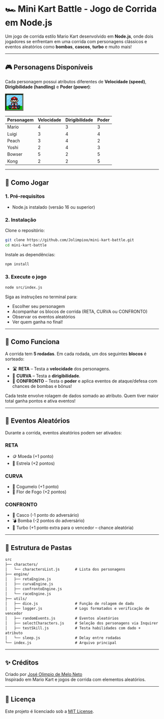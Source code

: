 
# 🏎️ Mini Kart Battle - Jogo de Corrida em Node.js

Um jogo de corrida estilo Mario Kart desenvolvido em **Node.js**, onde dois jogadores se enfrentam em uma corrida com personagens clássicos e eventos aleatórios como **bombas**, **cascos**, **turbo** e muito mais!

---

## 🎮 Personagens Disponíveis

Cada personagem possui atributos diferentes de **Velocidade (speed)**, **Dirigibilidade (handling)** e **Poder (power)**:

<img src="./docs/header.gif" alt="Mario Kart" width="60" heigth="60">

| Personagem | Velocidade | Dirigibilidade | Poder |
|------------|------------|----------------|--------|
| Mario      | 4          | 3              | 3      |
| Luigi      | 3          | 4              | 4      |
| Peach      | 3          | 4              | 2      |
| Yoshi      | 2          | 4              | 3      |
| Bowser     | 5          | 2              | 5      |
| Kong       | 2          | 2              | 5      |

---

## 🚀 Como Jogar

### 1. Pré-requisitos

- Node.js instalado (versão 16 ou superior)

### 2. Instalação

Clone o repositório:

```bash
git clone https://github.com/Jolimpioo/mini-kart-battle.git
cd mini-kart-battle
```

Instale as dependências:

```bash
npm install
```

### 3. Execute o jogo

```bash
node src/index.js
```

Siga as instruções no terminal para:

- Escolher seu personagem
- Acompanhar os blocos de corrida (RETA, CURVA ou CONFRONTO)
- Observar os eventos aleatórios
- Ver quem ganha no final!

---

## 🧠 Como Funciona

A corrida tem **5 rodadas**. Em cada rodada, um dos seguintes **blocos** é sorteado:

- 🛣️ **RETA** – Testa a **velocidade** dos personagens.
- 🔄 **CURVA** – Testa a **dirigibilidade**.
- 🥊 **CONFRONTO** – Testa o **poder** e aplica eventos de ataque/defesa com chances de bombas e bônus!

Cada teste envolve rolagem de dados somado ao atributo. Quem tiver maior total ganha pontos e ativa eventos!

---

## 🎲 Eventos Aleatórios

Durante a corrida, eventos aleatórios podem ser ativados:

### RETA

- 🪙 Moeda (+1 ponto)
- 🌟 Estrela (+2 pontos)

### CURVA

- 🍄 Cogumelo (+1 ponto)
- 🌻 Flor de Fogo (+2 pontos)

### CONFRONTO

- 🐢 Casco (-1 ponto do adversário)
- 💣 Bomba (-2 pontos do adversário)
- 🚀 Turbo (+1 ponto extra para o vencedor – chance aleatória)

---

## 📁 Estrutura de Pastas

```
src
├── characters/
│   └── charactersList.js       # Lista dos personagens
├── engine/
│   ├── retaEngine.js
│   ├── curvaEngine.js
│   ├── confrontoEngine.js
│   └── raceEngine.js
├── utils/
│   ├── dice.js                 # Função de rolagem de dado
│   ├── logger.js               # Logs formatados e verificação de vencedor
│   ├── randomEvents.js         # Eventos aleatórios
│   ├── selectCharacters.js     # Seleção dos personagens via Inquirer
│   ├── testSkill.js            # Testa habilidades com dado + atributo
│   └── sleep.js                # Delay entre rodadas
└── index.js                    # Arquivo principal
```

---

## ✨ Créditos

Criado por [José Olimpio de Melo Neto](https://github.com/Jolimpioo)  
Inspirado em Mario Kart e jogos de corrida com elementos aleatórios.

---

## 📜 Licença

Este projeto é licenciado sob a [MIT License](LICENSE).
